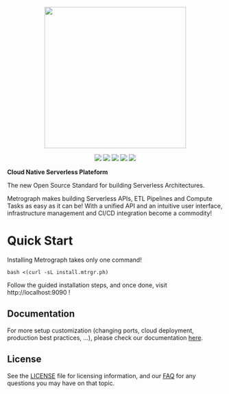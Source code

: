 <p align="center">

<img src="https://i.imgur.com/bFOPWiT.png" width=330/>
 </p>

<p align="center">
 <img src="https://img.shields.io/badge/license-MIT-green" />
<img src="https://img.shields.io/badge/deployment-passing-brightgreen" />
<img src="https://img.shields.io/badge/build-passing-brightgreen" />
<img src="https://img.shields.io/badge/downloads-60k-green" />
<img src="https://img.shields.io/badge/tests-%E2%9C%94%2020%20%7C%20%E2%9C%98%201%20%7C%20%E2%9E%9F%201-red" />
 </p>


**Cloud Native Serverless Plateform**

The new Open Source Standard for building Serverless Architectures.

Metrograph makes building Serverless APIs, ETL Pipelines and Compute Tasks as easy as it can be! With a unified API and an intuitive user interface, infrastructure management and CI/CD integration become a commodity!

# Quick Start

Installing Metrograph takes only one command!

    bash <(curl -sL install.mtrgr.ph)

Follow the guided installation steps, and once done, visit http://localhost:9090 !

## Documentation
For more setup customization (changing ports, cloud deployment, production best practices, ...), please check our documentation [here](https://metrograph.io/docs).

## License

See the [LICENSE](https://github.com/airbytehq/airbyte/blob/master/docs/project-overview/licenses) file for licensing information, and our [FAQ](https://github.com/airbytehq/airbyte/blob/master/docs/project-overview/licenses/license-faq.md) for any questions you may have on that topic.

